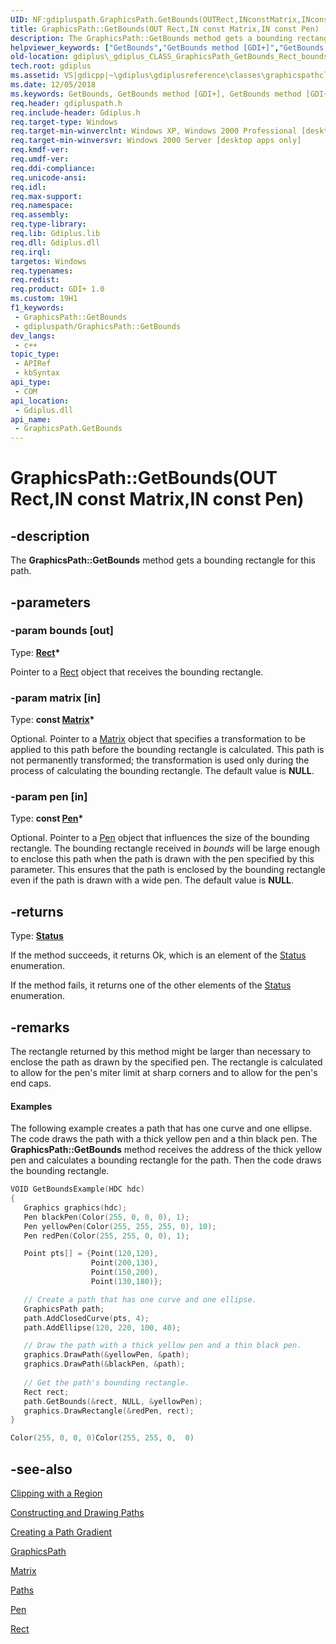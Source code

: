 ```yaml
---
UID: NF:gdipluspath.GraphicsPath.GetBounds(OUTRect,INconstMatrix,INconstPen)
title: GraphicsPath::GetBounds(OUT Rect,IN const Matrix,IN const Pen) (gdipluspath.h)
description: The GraphicsPath::GetBounds method gets a bounding rectangle for this path.
helpviewer_keywords: ["GetBounds","GetBounds method [GDI+]","GetBounds method [GDI+]","GraphicsPath class","GraphicsPath class [GDI+]","GetBounds method","GraphicsPath.GetBounds","GraphicsPath.GetBounds(OUT Rect","IN const Matrix","IN const Pen)","GraphicsPath.GetBounds(Rect*","const Matrix*","const Pen*)","GraphicsPath::GetBounds","GraphicsPath::GetBounds(OUT Rect","IN const Matrix","IN const Pen)","_gdiplus_CLASS_GraphicsPath_GetBounds_Rect_bounds_Matrix_matrix_Pen_pen_","gdiplus._gdiplus_CLASS_GraphicsPath_GetBounds_Rect_bounds_Matrix_matrix_Pen_pen_"]
old-location: gdiplus\_gdiplus_CLASS_GraphicsPath_GetBounds_Rect_bounds_Matrix_matrix_Pen_pen_.htm
tech.root: gdiplus
ms.assetid: VS|gdicpp|~\gdiplus\gdiplusreference\classes\graphicspathclass\graphicspathmethods\graphicspathgetboundsmethods\getbounds.htm
ms.date: 12/05/2018
ms.keywords: GetBounds, GetBounds method [GDI+], GetBounds method [GDI+],GraphicsPath class, GraphicsPath class [GDI+],GetBounds method, GraphicsPath.GetBounds, GraphicsPath.GetBounds(OUT Rect,IN const Matrix,IN const Pen), GraphicsPath.GetBounds(Rect*,const Matrix*,const Pen*), GraphicsPath::GetBounds, GraphicsPath::GetBounds(OUT Rect,IN const Matrix,IN const Pen), _gdiplus_CLASS_GraphicsPath_GetBounds_Rect_bounds_Matrix_matrix_Pen_pen_, gdiplus._gdiplus_CLASS_GraphicsPath_GetBounds_Rect_bounds_Matrix_matrix_Pen_pen_
req.header: gdipluspath.h
req.include-header: Gdiplus.h
req.target-type: Windows
req.target-min-winverclnt: Windows XP, Windows 2000 Professional [desktop apps only]
req.target-min-winversvr: Windows 2000 Server [desktop apps only]
req.kmdf-ver: 
req.umdf-ver: 
req.ddi-compliance: 
req.unicode-ansi: 
req.idl: 
req.max-support: 
req.namespace: 
req.assembly: 
req.type-library: 
req.lib: Gdiplus.lib
req.dll: Gdiplus.dll
req.irql: 
targetos: Windows
req.typenames: 
req.redist: 
req.product: GDI+ 1.0
ms.custom: 19H1
f1_keywords:
 - GraphicsPath::GetBounds
 - gdipluspath/GraphicsPath::GetBounds
dev_langs:
 - c++
topic_type:
 - APIRef
 - kbSyntax
api_type:
 - COM
api_location:
 - Gdiplus.dll
api_name:
 - GraphicsPath.GetBounds
---
```


# GraphicsPath::GetBounds(OUT Rect,IN const Matrix,IN const Pen)


## -description

The <b>GraphicsPath::GetBounds</b> method gets a bounding rectangle for this path.

## -parameters

### -param bounds [out]

Type: <b><a href="https://docs.microsoft.com/windows/desktop/api/gdiplustypes/nl-gdiplustypes-rect">Rect</a>*</b>

Pointer to a <a href="https://docs.microsoft.com/windows/desktop/api/gdiplustypes/nl-gdiplustypes-rect">Rect</a> object that receives the bounding rectangle.

### -param matrix [in]

Type: <b>const <a href="https://docs.microsoft.com/windows/desktop/api/gdiplusmatrix/nl-gdiplusmatrix-matrix">Matrix</a>*</b>

Optional. Pointer to a <a href="https://docs.microsoft.com/windows/desktop/api/gdiplusmatrix/nl-gdiplusmatrix-matrix">Matrix</a> object that specifies a transformation to be applied to this path before the bounding rectangle is calculated. This path is not permanently transformed; the transformation is used only during the process of calculating the bounding rectangle. The default value is <b>NULL</b>.

### -param pen [in]

Type: <b>const <a href="https://docs.microsoft.com/windows/desktop/api/gdipluspen/nl-gdipluspen-pen">Pen</a>*</b>

Optional. Pointer to a <a href="https://docs.microsoft.com/windows/desktop/api/gdipluspen/nl-gdipluspen-pen">Pen</a> object that influences the size of the bounding rectangle. The bounding rectangle received in <i>bounds</i> will be large enough to enclose this path when the path is drawn with the pen specified by this parameter. This ensures that the path is enclosed by the bounding rectangle even if the path is drawn with a wide pen. The default value is <b>NULL</b>.

## -returns

Type: <b><a href="https://docs.microsoft.com/windows/desktop/api/gdiplustypes/ne-gdiplustypes-status">Status</a></b>

If the method succeeds, it returns Ok, which is an element of the <a href="https://docs.microsoft.com/windows/desktop/api/gdiplustypes/ne-gdiplustypes-status">Status</a> enumeration.

If the method fails, it returns one of the other elements of the <a href="https://docs.microsoft.com/windows/desktop/api/gdiplustypes/ne-gdiplustypes-status">Status</a> enumeration.

## -remarks

The rectangle returned by this method might be larger than necessary to enclose the path as drawn by the specified pen. The rectangle is calculated to allow for the pen's miter limit at sharp corners and to allow for the pen's end caps.


#### Examples



The following example creates a path that has one curve and one ellipse. The code draws the path with a thick yellow pen and a thin black pen. The <b>GraphicsPath::GetBounds</b> method receives the address of the thick yellow pen and calculates a bounding rectangle for the path. Then the code draws the bounding rectangle.


```cpp
VOID GetBoundsExample(HDC hdc)
{
   Graphics graphics(hdc);
   Pen blackPen(Color(255, 0, 0, 0), 1);
   Pen yellowPen(Color(255, 255, 255, 0), 10);
   Pen redPen(Color(255, 255, 0, 0), 1);

   Point pts[] = {Point(120,120), 
                  Point(200,130), 
                  Point(150,200), 
                  Point(130,180)};

   // Create a path that has one curve and one ellipse.
   GraphicsPath path;
   path.AddClosedCurve(pts, 4);
   path.AddEllipse(120, 220, 100, 40);

   // Draw the path with a thick yellow pen and a thin black pen.
   graphics.DrawPath(&yellowPen, &path);
   graphics.DrawPath(&blackPen, &path);
 
   // Get the path's bounding rectangle.
   Rect rect;
   path.GetBounds(&rect, NULL, &yellowPen);
   graphics.DrawRectangle(&redPen, rect);  
}

Color(255, 0, 0, 0)Color(255, 255, 0,  0)
```

## -see-also

<a href="https://docs.microsoft.com/windows/desktop/gdiplus/-gdiplus-clipping-with-a-region-use">Clipping with a Region</a>



<a href="https://docs.microsoft.com/windows/desktop/gdiplus/-gdiplus-constructing-and-drawing-paths-use">Constructing and Drawing Paths</a>



<a href="https://docs.microsoft.com/windows/desktop/gdiplus/-gdiplus-creating-a-path-gradient-use">Creating a Path Gradient</a>



<a href="https://docs.microsoft.com/windows/desktop/api/gdipluspath/nl-gdipluspath-graphicspath">GraphicsPath</a>



<a href="https://docs.microsoft.com/windows/desktop/api/gdiplusmatrix/nl-gdiplusmatrix-matrix">Matrix</a>



<a href="https://docs.microsoft.com/windows/desktop/gdiplus/-gdiplus-paths-about">Paths</a>



<a href="https://docs.microsoft.com/windows/desktop/api/gdipluspen/nl-gdipluspen-pen">Pen</a>



<a href="https://docs.microsoft.com/windows/desktop/api/gdiplustypes/nl-gdiplustypes-rect">Rect</a>

